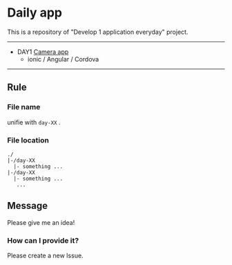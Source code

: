 # Daily app
This is a repository of "Develop 1 application everyday" project.

---

- DAY1 [Camera app](https://github.com/yoshi1125hisa/ionic-camera)
  - ionic / Angular / Cordova

---

## Rule

### File name
unifie with `day-XX` .

### File location

```
./
|-/day-XX
  |- something ...
|-/day-XX
  |- something ...
   ...
```

## Message
Please give me an idea!

### How can I provide it?
Please create a new Issue.
